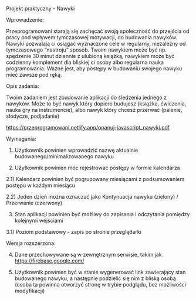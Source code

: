 Projekt praktyczny - Nawyki


Wprowadzenie:

Przeprogramowani starają się zachęcać swoją społeczność do przejścia od pracy pod wpływem
tymczasowej motywacji, do budowania nawyków. Nawyki pozwalają ci osiągać wyznaczone cele w
regularny, niezależny od tymczasowego “nastroju” sposób. Twoim nawykiem może być np. spędzenie 30
minut dziennie z ulubioną książką, nawykiem może być codzienny komplement dla bliskiej ci osoby albo
regularna nauka programowania. Ważne jest, aby postępy w budowaniu swojego nawyku mieć zawsze
pod ręką.


Opis zadania:

Twoim zadaniem jest zbudowanie aplikacji do śledzenia jednego z nawyków. Może to być nawyk który
dopiero budujesz (książka, ćwiczenia, nauka gry na instrumencie), albo nawyk który chcesz przerwać
(palenie, słodycze, podjadanie)

https://przeprogramowani.netlify.app/opanuj-javascript_nawyki.pdf

Wymagania:

1) Użytkownik powinien wprowadzić nazwę aktualnie budowanego/minimalizowanego nawyku

2) Użytkownik powinien móc rejestrować postępy w formie kalendarza

 2.1) Kalendarz powinien być pogrupowany miesiącami z podsumowaniem postępu w każdym miesiącu

 2.2) Jeden dzień można oznaczać jako Kontynuacja nawyku (zielony) / Przerwanie (czerwony)

3) Stan aplikacji powinien być możliwy do zapisania i odczytania pomiędzy kolejnymi wejściami

 3.1) Poziom podstawowy - zapis po stronie przeglądarki



Wersja rozszerzona:

4) Dane przechowywane są w zewnętrznym serwisie, takim jak https://firebase.google.com/

5) Użytkownik powinien być w stanie wygenerować link zawierający stan budowanego nawyku, a
następnie podzielić się nim z bliską osobą (osoba ta powinna otworzyć stronę w trybie podglądu, bez
możliwości modyfikacji)